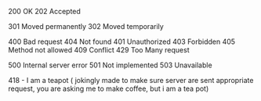 
200 OK
202 Accepted

301 Moved permanently
302 Moved temporarily

400 Bad request
404 Not found
401 Unauthorized
403 Forbidden
405 Method not allowed
409 Conflict
429 Too Many request


500 Internal server error
501 Not implemented
503 Unavailable

418 - I am a teapot ( jokingly made to make sure server are sent appropriate request, you are asking me to make coffee, but i am a tea pot)